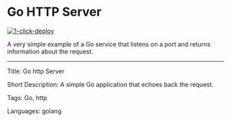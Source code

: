 # Go HTTP Server

[![1-click-deploy](https://defang.io/deploy-with-defang.png)](https://portal.defang.dev/redirect?url=https%3A%2F%2Fgithub.com%2Fnew%3Ftemplate_name%3Dsample-golang-http-template%26template_owner%3DDefangSamples)

A very simple example of a Go service that listens on a port and returns information about the request.

---

Title: Go http Server

Short Description: A simple Go application that echoes back the request.

Tags: Go, http

Languages: golang

